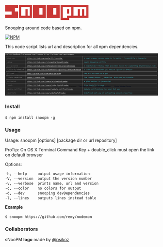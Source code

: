 <p align="left"><img src="logo.png" alt="snoopm" height="50px"></p>

Snooping around code based on npm.

[![NPM](https://nodei.co/npm/snoopm.png?compact=true)](https://nodei.co/npm/<package>/)

This node script lists url and description for all npm dependencies.

![Alt vmware](https://github.com/carvilsi/snoopm/raw/master/img.png)

### Install

 `$ npm install snoopm -g`


### Usage

Usage: snoopm [options] [package dir or url repository]  

ProTip: On OS X Terminal Command Key + double_click must open the link on default browser

Options:

    -h, --help     output usage information
    -V, --version  output the version number
    -v, --verbose  prints name, url and version
    -c, --color    no colors for output
    -d, --dev      snooping devDependencies
    -l, --lines    outputs lines instead table


**Example**

`$ snoopm https://github.com/remy/nodemon`

### Collaborators
sNooPM **logo** made by [@psikoz](https://github.com/psikoz)
